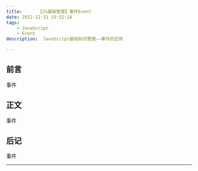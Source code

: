 ```yaml
---
title:      【JS基础整理】事件Event
date: 2022-12-31 15:52:24
tags:
    - JavaScript
    - Event
description:  JavaScript基础知识整理——事件的应用

---
```


## 前言

事件

## 正文

事件

## 后记

事件

---  

[1]: http://www.w3school.com.cn/jsref/dom_obj_event.asp